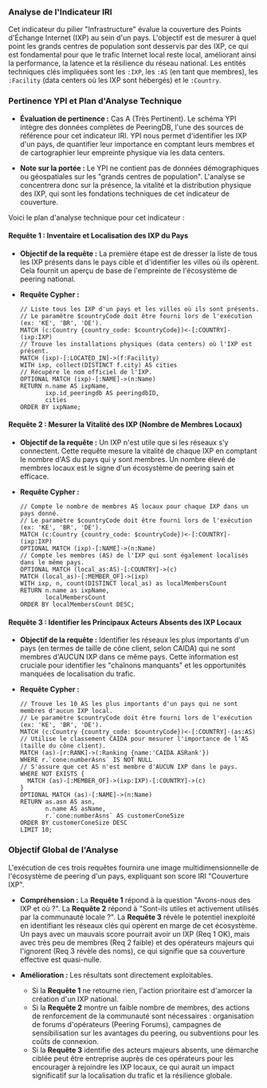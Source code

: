 ### Analyse de l'Indicateur IRI

Cet indicateur du pilier "Infrastructure" évalue la couverture des Points d'Échange Internet (IXP) au sein d'un pays. L'objectif est de mesurer à quel point les grands centres de population sont desservis par des IXP, ce qui est fondamental pour que le trafic Internet local reste local, améliorant ainsi la performance, la latence et la résilience du réseau national. Les entités techniques clés impliquées sont les `:IXP`, les `:AS` (en tant que membres), les `:Facility` (data centers où les IXP sont hébergés) et le `:Country`.

### Pertinence YPI et Plan d'Analyse Technique

* **Évaluation de pertinence :** Cas A (Très Pertinent). Le schéma YPI intègre des données complètes de PeeringDB, l'une des sources de référence pour cet indicateur IRI. YPI nous permet d'identifier les IXP d'un pays, de quantifier leur importance en comptant leurs membres et de cartographier leur empreinte physique via les data centers.

* **Note sur la portée :** Le YPI ne contient pas de données démographiques ou géospatiales sur les "grands centres de population". L'analyse se concentrera donc sur la présence, la vitalité et la distribution physique des IXP, qui sont les fondations techniques de cet indicateur de couverture.

Voici le plan d'analyse technique pour cet indicateur :

#### Requête 1 : Inventaire et Localisation des IXP du Pays

* **Objectif de la requête :** La première étape est de dresser la liste de tous les IXP présents dans le pays cible et d'identifier les villes où ils opèrent. Cela fournit un aperçu de base de l'empreinte de l'écosystème de peering national.

* **Requête Cypher :**
    ```cypher
    // Liste tous les IXP d'un pays et les villes où ils sont présents.
    // Le paramètre $countryCode doit être fourni lors de l'exécution (ex: 'KE', 'BR', 'DE').
    MATCH (c:Country {country_code: $countryCode})<-[:COUNTRY]-(ixp:IXP)
    // Trouve les installations physiques (data centers) où l'IXP est présent.
    MATCH (ixp)-[:LOCATED_IN]->(f:Facility)
    WITH ixp, collect(DISTINCT f.city) AS cities
    // Récupère le nom officiel de l'IXP.
    OPTIONAL MATCH (ixp)-[:NAME]->(n:Name)
    RETURN n.name AS ixpName,
           ixp.id_peeringdb AS peeringdbID,
           cities
    ORDER BY ixpName;
    ```

#### Requête 2 : Mesurer la Vitalité des IXP (Nombre de Membres Locaux)

* **Objectif de la requête :** Un IXP n'est utile que si les réseaux s'y connectent. Cette requête mesure la vitalité de chaque IXP en comptant le nombre d'AS du pays qui y sont membres. Un nombre élevé de membres locaux est le signe d'un écosystème de peering sain et efficace.

* **Requête Cypher :**
    ```cypher
    // Compte le nombre de membres AS locaux pour chaque IXP dans un pays donné.
    // Le paramètre $countryCode doit être fourni lors de l'exécution (ex: 'KE', 'BR', 'DE').
    MATCH (c:Country {country_code: $countryCode})<-[:COUNTRY]-(ixp:IXP)
    OPTIONAL MATCH (ixp)-[:NAME]->(n:Name)
    // Compte les membres (AS) de l'IXP qui sont également localisés dans le même pays.
    OPTIONAL MATCH (local_as:AS)-[:COUNTRY]->(c)
    MATCH (local_as)-[:MEMBER_OF]->(ixp)
    WITH ixp, n, count(DISTINCT local_as) as localMembersCount
    RETURN n.name as ixpName,
           localMembersCount
    ORDER BY localMembersCount DESC;
    ```

#### Requête 3 : Identifier les Principaux Acteurs Absents des IXP Locaux

* **Objectif de la requête :** Identifier les réseaux les plus importants d'un pays (en termes de taille de cône client, selon CAIDA) qui ne sont membres d'AUCUN IXP dans ce même pays. Cette information est cruciale pour identifier les "chaînons manquants" et les opportunités manquées de localisation du trafic.

* **Requête Cypher :**
    ```cypher
    // Trouve les 10 AS les plus importants d'un pays qui ne sont membres d'aucun IXP local.
    // Le paramètre $countryCode doit être fourni lors de l'exécution (ex: 'KE', 'BR', 'DE').
    MATCH (c:Country {country_code: $countryCode})<-[:COUNTRY]-(as:AS)
    // Utilise le classement CAIDA pour mesurer l'importance de l'AS (taille du cône client).
    MATCH (as)-[r:RANK]->(:Ranking {name:'CAIDA ASRank'})
    WHERE r.`cone:numberAsns` IS NOT NULL
    // S'assure que cet AS n'est membre d'AUCUN IXP dans le pays.
    WHERE NOT EXISTS {
      MATCH (as)-[:MEMBER_OF]->(ixp:IXP)-[:COUNTRY]->(c)
    }
    OPTIONAL MATCH (as)-[:NAME]->(n:Name)
    RETURN as.asn AS asn,
           n.name AS asName,
           r.`cone:numberAsns` AS customerConeSize
    ORDER BY customerConeSize DESC
    LIMIT 10;
    ```

### Objectif Global de l'Analyse

L'exécution de ces trois requêtes fournira une image multidimensionnelle de l'écosystème de peering d'un pays, expliquant son score IRI "Couverture IXP".

* **Compréhension :** La **Requête 1** répond à la question "Avons-nous des IXP et où ?". La **Requête 2** répond à "Sont-ils utiles et activement utilisés par la communauté locale ?". La **Requête 3** révèle le potentiel inexploité en identifiant les réseaux clés qui opèrent en marge de cet écosystème. Un pays avec un mauvais score pourrait avoir un IXP (Req 1 OK), mais avec très peu de membres (Req 2 faible) et des opérateurs majeurs qui l'ignorent (Req 3 révèle des noms), ce qui signifie que sa couverture effective est quasi-nulle.

* **Amélioration :** Les résultats sont directement exploitables.
    * Si la **Requête 1** ne retourne rien, l'action prioritaire est d'amorcer la création d'un IXP national.
    * Si la **Requête 2** montre un faible nombre de membres, des actions de renforcement de la communauté sont nécessaires : organisation de forums d'opérateurs (Peering Forums), campagnes de sensibilisation sur les avantages du peering, ou subventions pour les coûts de connexion.
    * Si la **Requête 3** identifie des acteurs majeurs absents, une démarche ciblée peut être entreprise auprès de ces opérateurs pour les encourager à rejoindre les IXP locaux, ce qui aurait un impact significatif sur la localisation du trafic et la résilience globale.